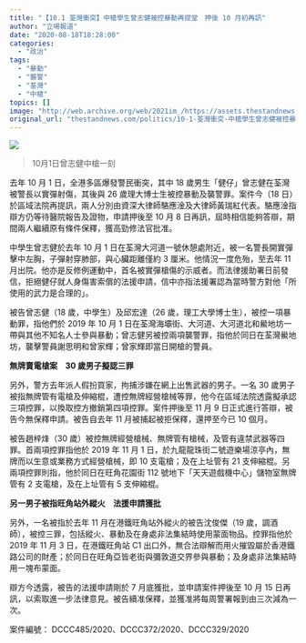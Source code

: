 ```yaml
---
title: "【10.1 荃灣衝突】中槍學生曾志健被控暴動再提堂　押後 10 月初再訊"
author: "立場報道"
date: "2020-08-18T18:28:00"
categories:
  - "政治"
tags:
  - "暴動"
  - "襲警"
  - "荃灣"
  - "中槍"
topics: []
image: "http://web.archive.org/web/2021im_/https://assets.thestandnews.com/media/photos/gun-06_1DUM4.png"
original_url: "thestandnews.com/politics/10-1-荃灣衝突-中槍學生曾志健被控暴動再提堂-押後-10-月初再訊"
---
```

![](http://web.archive.org/web/2021im_/https://assets.thestandnews.com/media/photos/gun-06_1DUM4.png)
> 10月1日曾志健中槍一刻

去年 10 月 1 日，全港多區爆發警民衝突，其中 18 歲男生「健仔」曾志健在荃灣被警長以實彈射傷，其後與 26 歲理大博士生被控暴動及襲警罪。案件今（18 日）於區域法院再提訊，兩人分別由資深大律師駱應淦及大律師黃瑞紅代表。駱應淦指辯方仍等待醫院報告及證物，申請押後至 10 月 8 日再訊，屆時相信能夠答辯，期間兩人繼續原有條件保釋，獲高勁修法官批准。

中學生曾志健於去年 10 月 1 日在荃灣大河道一號休憩處附近，被一名警長開實彈擊中左胸，子彈射穿肺部，與心臟距離僅約 3 厘米。他情況一度危殆，至去年 11 月出院。他亦是反修例運動中，首名被實彈槍傷的示威者。而法律援助署日前發信，拒絕健仔就人身傷害索償的法援申請，信中亦指法援署認為當時警方對他「所使用的武力是合理的」。

被告曾志健（18 歲，中學生）及邱宏達（26 歲，理工大學博士生），被控一項暴動罪，指他們於 2019 年 10 月 1 日在荃灣海壩街、大河道、大河道北和鱟地坊一帶與其他不知名人士參與暴動；曾志健另被控兩項襲警罪，指他於同日在荃灣鱟地坊，襲擊警員謝思明和曾家輝；曾家輝即當日開槍的警員。

**無牌賣電槍案　30 歲男子擬認三罪**

另外，警方去年派人假扮買家，拘捕涉嫌在網上出售武器的男子。一名 30 歲男子被指無牌管有電槍及伸縮棍，遭控無牌經營槍械等罪，他今在區域法院透露擬承認三項控罪，以換取控方撤銷第四項控罪。案件押後至 11 月 9 日正式進行答辯，被告今無保釋申請。被告自去年 11 月被捕起被拒保釋，還押至今已 10 個月。

被告趙梓烽（30 歲）被控無牌經營槍械、無牌管有槍械，及管有違禁武器等四罪。首兩項控罪指他於 2019 年 11 月 1 日，於九龍龍珠街二號遊樂場涼亭內，無牌而以生意或業務方式經營槍械，即 10 支電槍；及在上址管有 21 支伸縮棍。另兩項控罪則指，他於同日在旺角花園街 112 號地下「天天遊戲機中心」儲物室無牌管有 2 支電槍，及在上址管有 5 支伸縮棍。

**另一男子被指旺角站外縱火　法援申請獲批**   

另外，一名被指於去年 11 月在港鐵旺角站外縱火的被告沈俊傑（19 歲，調酒師），被控三罪，包括縱火、暴動及在身處非法集結時使用蒙面物品。控罪指他於 2019 年 11 月 3 日，在港鐵旺角站 C1 出口外，無合法辯解而用火摧毀屬於香港鐵路公司的財產；於同日在旺角亞皆老街與彌敦道交界參與暴動；及身處非法集結時用一塊布蒙面。

辯方今透露，被告的法援申請剛於 7 月底獲批，並申請案件押後至 10 月 15 日再訊，以索取進一步法律意見。被告續准保釋，並獲准將每周警署報到由三次減為一次。

案件編號： DCCC485/2020、DCCC372/2020、DCCC329/2020